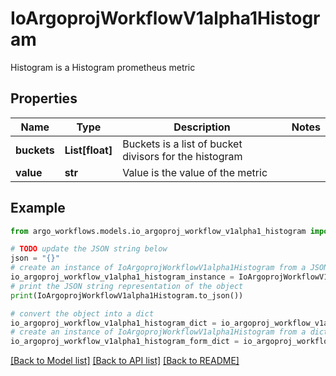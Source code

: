 # IoArgoprojWorkflowV1alpha1Histogram

Histogram is a Histogram prometheus metric

## Properties

Name | Type | Description | Notes
------------ | ------------- | ------------- | -------------
**buckets** | **List[float]** | Buckets is a list of bucket divisors for the histogram | 
**value** | **str** | Value is the value of the metric | 

## Example

```python
from argo_workflows.models.io_argoproj_workflow_v1alpha1_histogram import IoArgoprojWorkflowV1alpha1Histogram

# TODO update the JSON string below
json = "{}"
# create an instance of IoArgoprojWorkflowV1alpha1Histogram from a JSON string
io_argoproj_workflow_v1alpha1_histogram_instance = IoArgoprojWorkflowV1alpha1Histogram.from_json(json)
# print the JSON string representation of the object
print(IoArgoprojWorkflowV1alpha1Histogram.to_json())

# convert the object into a dict
io_argoproj_workflow_v1alpha1_histogram_dict = io_argoproj_workflow_v1alpha1_histogram_instance.to_dict()
# create an instance of IoArgoprojWorkflowV1alpha1Histogram from a dict
io_argoproj_workflow_v1alpha1_histogram_form_dict = io_argoproj_workflow_v1alpha1_histogram.from_dict(io_argoproj_workflow_v1alpha1_histogram_dict)
```
[[Back to Model list]](../README.md#documentation-for-models) [[Back to API list]](../README.md#documentation-for-api-endpoints) [[Back to README]](../README.md)


